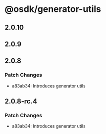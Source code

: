 # @osdk/generator-utils

## 2.0.10

## 2.0.9

## 2.0.8

### Patch Changes

- a83ab34: Introduces generator utils

## 2.0.8-rc.4

### Patch Changes

- a83ab34: Introduces generator utils

